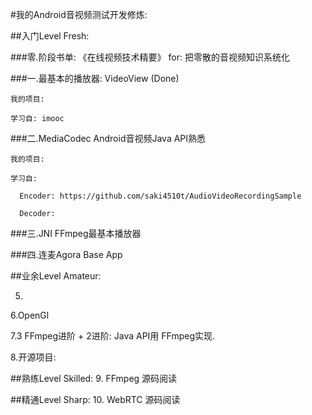 #我的Android音视频测试开发修炼:

##入门Level Fresh: 

  ###零.阶段书单: 《在线视频技术精要》  for: 把零散的音视频知识系统化

  ###一.最基本的播放器: VideoView (Done)
    
    我的项目:
    
    学习自: imooc
  
  ###二.MediaCodec Android音视频Java API熟悉
    
    我的项目:
    
    学习自:
      
      Encoder: https://github.com/saki4510t/AudioVideoRecordingSample
      
      Decoder: 
    
  ###三.JNI FFmpeg最基本播放器
  
  ###四.连麦Agora Base App
  

##业余Level Amateur:

  5.
  
  6.OpenGl
  
  7.3 FFmpeg进阶 + 2进阶: Java API用 FFmpeg实现.
  
  8.开源项目: 


##熟练Level Skilled:
  9. FFmpeg 源码阅读
  




##精通Level Sharp:
  10. WebRTC 源码阅读



